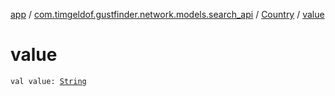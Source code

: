 [app](../../index.md) / [com.timgeldof.gustfinder.network.models.search_api](../index.md) / [Country](index.md) / [value](./value.md)

# value

`val value: `[`String`](https://kotlinlang.org/api/latest/jvm/stdlib/kotlin/-string/index.html)